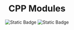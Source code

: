 <div align = "center">

# CPP Modules

![Static Badge](https://img.shields.io/badge/%3F%2F100%20-%20green?style=for-the-badge&logo=42&logoColor=F7ECE1&label=Score&labelColor=242038&color=F7ECE1)
![Static Badge](https://img.shields.io/badge/Language%20-%20green?style=for-the-badge&logo=C%2B%2B&logoColor=F7ECE1&labelColor=242038&color=F7ECE1)

</div>

